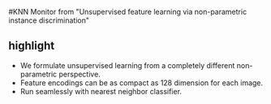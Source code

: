 #KNN Monitor
from "Unsupervised feature learning via non-parametric instance discrimination"

## highlight
- We formulate unsupervised learning from a completely different non-parametric perspective.
- Feature encodings can be as compact as 128 dimension for each image.
- Run seamlessly with nearest neighbor classifier.



